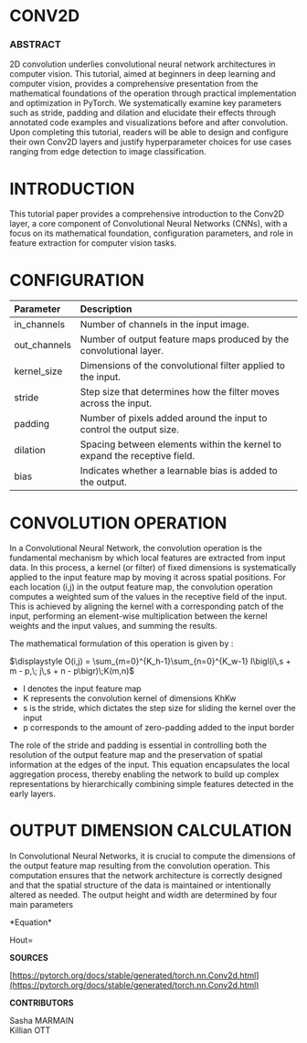 # **CONV2D**

### **ABSTRACT**

2D convolution underlies convolutional neural network architectures in computer vision. This tutorial, aimed at beginners in deep learning and computer vision, provides a comprehensive presentation from the mathematical foundations of the operation through practical implementation and optimization in PyTorch. We systematically examine key parameters such as stride, padding and dilation and elucidate their effects through annotated code examples and visualizations before and after convolution. Upon completing this tutorial, readers will be able to design and configure their own Conv2D layers and justify hyperparameter choices for use cases ranging from edge detection to image classification.

# **INTRODUCTION**

This tutorial paper provides a comprehensive introduction to the Conv2D layer, a core component of Convolutional Neural Networks (CNNs), with a focus on its mathematical foundation, configuration parameters, and role in feature extraction for computer vision tasks.

# **CONFIGURATION**

| Parameter | Description |
| :---- | :---- |
| in\_channels | Number of channels in the input image. |
| out\_channels | Number of output feature maps produced by the convolutional layer. |
| kernel\_size | Dimensions of the convolutional filter applied to the input. |
| stride | Step size that determines how the filter moves across the input. |
| padding | Number of pixels added around the input to control the output size. |
| dilation | Spacing between elements within the kernel to expand the receptive field. |
| bias | Indicates whether a learnable bias is added to the output. |

# **CONVOLUTION OPERATION**

In a Convolutional Neural Network, the convolution operation is the fundamental mechanism by which local features are extracted from input data. In this process, a kernel (or filter) of fixed dimensions is systematically applied to the input feature map by moving it across spatial positions. For each location (i,j) in the output feature map, the convolution operation computes a weighted sum of the values in the receptive field of the input. This is achieved by aligning the kernel with a corresponding patch of the input, performing an element-wise multiplication between the kernel weights and the input values, and summing the results.

The mathematical formulation of this operation is given by :

$\displaystyle O(i,j) = \sum_{m=0}^{K_h-1}\sum_{n=0}^{K_w-1} I\bigl(i\,s + m - p,\; j\,s + n - p\bigr)\;K(m,n)$

- I denotes the input feature map  
- K represents the convolution kernel of dimensions KhKw   
- s is the stride, which dictates the step size for sliding the kernel over the input  
- p corresponds to the amount of zero-padding added to the input border

The role of the stride and padding is essential in controlling both the resolution of the output feature map and the preservation of spatial information at the edges of the input. This equation encapsulates the local aggregation process, thereby enabling the network to build up complex representations by hierarchically combining simple features detected in the early layers.

# **OUTPUT DIMENSION CALCULATION**

In Convolutional Neural Networks, it is crucial to compute the dimensions of the output feature map resulting from the convolution operation. This computation ensures that the network architecture is correctly designed and that the spatial structure of the data is maintained or intentionally altered as needed. The output height and width are determined by four main parameters

\*Equation\*

Hout=

**SOURCES**

[https://pytorch.org/docs/stable/generated/torch.nn.Conv2d.html](https://pytorch.org/docs/stable/generated/torch.nn.Conv2d.html)

**CONTRIBUTORS**

Sasha MARMAIN  
Killian OTT